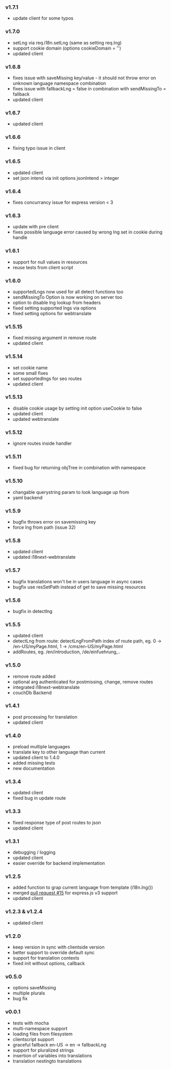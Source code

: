 ### v1.7.1
- update client for some typos

### v1.7.0
- setLng via req.i18n.setLng (same as setting req.lng)
- support cookie domain (options cookieDomain = '')
- updated client

### v1.6.8
- fixes issue with saveMissing key/value - it should not throw error on unknown language namespace combination
- fixes issue with fallbackLng = false in combination with sendMissingTo = fallback
- updated client

### v1.6.7
- updated client

### v1.6.6
- fixing typo issue in client

### v1.6.5
- updated client
- set json intend via init options jsonIntend = integer

### v1.6.4
- fixes concurrancy issue for express version < 3

### v1.6.3
- update with pre client
- fixes possible language error caused by wrong lng set in cookie during handle

### v1.6.1
- support for null values in resources
- reuse tests from client script

### v1.6.0
- supportedLngs now used for all detect functions too
- sendMissingTo Option is now working on server too
- option to disable lng lookup from headers
- fixed setting supported lngs via options
- fixed setting options for webtranslate

### v1.5.15
- fixed missing argument in remove route
- updated client

### v1.5.14
- set cookie name
- some small fixes
- set supportedlngs for seo routes
- updated client

### v1.5.13
- disable cookie usage by setting init option useCookie to false
- updated client
- updated webtranslate

### v1.5.12
- ignore routes inside handler

### v1.5.11
- fixed bug for returning objTree in combination with namespace

### v1.5.10
- changable querystring param to look language up from
- yaml backend

### v1.5.9
- bugfix  throws error on savemissing key
- force lng from path (issue 32)

### v1.5.8
- updated client
- updated i18next-webtranslate

### v1.5.7
- bugfix translations won't be in users language in async cases
- bugfix use resSetPath instead of get to save missing resources

### v1.5.6
- bugfix in detectlng

### v1.5.5
- updated client
- detectLng from route: detectLngFromPath index of route path, eg. 0 -> /en-US/myPage.html, 1 -> /cms/en-US/myPage.html
- addRoutes, eg. /en/introduction, /de/einfuehrung,..

### v1.5.0
- remove route added
- optional arg authenticated for postmissing, change, remove routes
- integrated i18next-webtranslate
- couchDb Backend

### v1.4.1
- post processing for translation
- updated client

### v1.4.0
- preload multiple languages
- translate key to other language than current
- updated client to 1.4.0
- added missing tests
- new documentation

### v1.3.4
- updated client
- fixed bug in update route

### v1.3.3

- fixed response type of post routes to json
- updated client

### v1.3.1

- debugging / logging
- updated client
- easier override for backend implementation

### v1.2.5

- added function to grap current language from template (i18n.lng())
- merged [pull request #15](https://github.com/jamuhl/i18next-node/pull/15) for express.js v3 support
- updated client

### v1.2.3 & v1.2.4

- updated client

### v1.2.0

- keep version in sync with clientside version
- better support to override default sync
- support for translation contexts
- fixed init without options, callback

### v0.5.0

- options saveMissing
- multiple plurals
- bug fix

### v0.0.1

- tests with mocha
- multi-namespace support
- loading files from filesystem
- clientscript support
- graceful fallback en-US -> en -> fallbackLng
- support for pluralized strings
- insertion of variables into translations
- translation nestingto translations